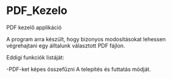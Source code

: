 # PDF_Kezelo
PDF kezelő applikáció


A program arra készült, hogy bizonyos modosításokat lehessen végrehajtani egy álltalunk választott PDF fájlon.

Eddigi funkciók listáját:

-PDF-ket képes összefűzni
A telepítés és futtatás módját.
